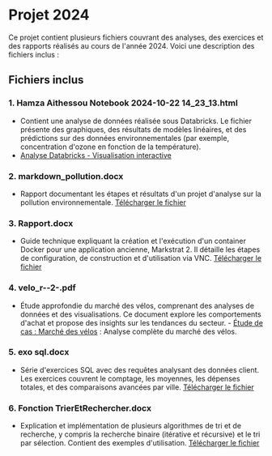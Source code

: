 # Projet 2024

Ce projet contient plusieurs fichiers couvrant des analyses, des exercices et des rapports réalisés au cours de l'année 2024. Voici une description des fichiers inclus :

## Fichiers inclus

### 1. **Hamza Aithessou Notebook 2024-10-22 14_23_13.html**
   - Contient une analyse de données réalisée sous Databricks. Le fichier présente des graphiques, des résultats de modèles linéaires, et des prédictions sur des données environnementales (par exemple, concentration d'ozone en fonction de la température).
   - [Analyse Databricks - Visualisation interactive](https://Hamza-mds.github.io/projet-2024/Hamza%20Aithessou%20Notebook%202024-10-22%2014_23_13.html)


### 2. **markdown_pollution.docx**
   - Rapport documentant les étapes et résultats d'un projet d'analyse sur la pollution environnementale. [Télécharger le fichier](markdown_pollution.docx)


### 3. **Rapport.docx**
   - Guide technique expliquant la création et l'exécution d'un container Docker pour une application ancienne, Markstrat 2. Il détaille les étapes de configuration, de construction et d'utilisation via VNC. [Télécharger le fichier](Rapport.docx)


### 4. **velo_r--2-.pdf**
   - Étude approfondie du marché des vélos, comprenant des analyses de données et des visualisations. Ce document explore les comportements d'achat et propose des insights sur les tendances du secteur. - [Étude de cas : Marché des vélos](velo_r--2-.pdf) : Analyse complète du marché des vélos.


### 5. **exo sql.docx**
   - Série d'exercices SQL avec des requêtes analysant des données client. Les exercices couvrent le comptage, les moyennes, les dépenses totales, et des comparaisons avancées par ville. [Télécharger le fichier](exo%20sql.docx)


### 6. **Fonction TrierEtRechercher.docx**
   - Explication et implémentation de plusieurs algorithmes de tri et de recherche, y compris la recherche binaire (itérative et récursive) et le tri par sélection. Contient des exemples d'utilisation. [Télécharger le fichier](Fonction%20TrierEtRechercher(1).docx)
